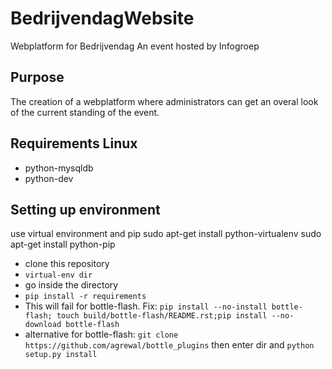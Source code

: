 BedrijvendagWebsite
===================

Webplatform for Bedrijvendag
An event hosted by Infogroep

Purpose
------

The creation of a webplatform where administrators can get an overal look of the current standing of the event.

Requirements Linux
------------------
* python-mysqldb
* python-dev


Setting up environment
---------------------

use virtual environment and pip
sudo apt-get install python-virtualenv
sudo apt-get install python-pip

* clone this repository
* `virtual-env dir`
* go inside the directory
* `pip install -r requirements`
* This will fail for bottle-flash. Fix: `pip install --no-install bottle-flash; touch build/bottle-flash/README.rst;pip install --no-download bottle-flash`
* alternative for bottle-flash: `git clone https://github.com/agrewal/bottle_plugins` then enter dir and `python setup.py install`

